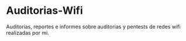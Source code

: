 # Auditorias-Wifi
Auditorias, reportes e informes sobre auditorias y pentests de redes wifi realizadas por mi.

